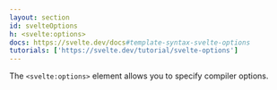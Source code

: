 ```yaml
---
layout: section
id: svelteOptions
h: <svelte:options>
docs: https://svelte.dev/docs#template-syntax-svelte-options
tutorials: ['https://svelte.dev/tutorial/svelte-options']
---
```

The `<svelte:options>` element allows you to specify compiler options.